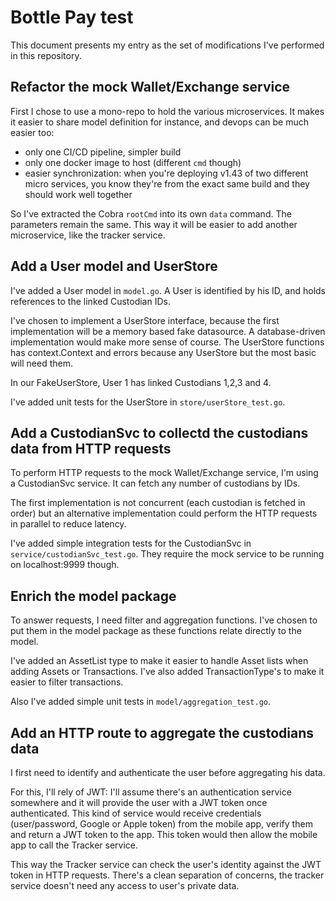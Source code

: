# Bottle Pay test

This document presents my entry as the set of modifications I've performed in this repository.

## Refactor the mock Wallet/Exchange service 

First I chose to use a mono-repo to hold the various microservices. It makes it easier to share model definition for instance, and devops can be much easier too:

- only one CI/CD pipeline, simpler build
- only one docker image to host (different `cmd` though)
- easier synchronization: when you're deploying v1.43 of two different micro services, you know they're from the exact same build and they should work well together

So I've extracted the Cobra `rootCmd` into its own `data` command. The parameters remain the same.
This way it will be easier to add another microservice, like the tracker service.

## Add a User model and UserStore

I've added a User model in `model.go`. A User is identified by his ID, and holds references to the linked Custodian IDs.

I've chosen to implement a UserStore interface, because the first implementation will be a memory based fake datasource. A database-driven implementation would make more sense of course.
The UserStore functions has context.Context and errors because any UserStore but the most basic will need them.

In our FakeUserStore, User 1 has linked Custodians 1,2,3 and 4.

I've added unit tests for the UserStore in `store/userStore_test.go`.

## Add a CustodianSvc to collectd the custodians data from HTTP requests

To perform HTTP requests to the mock Wallet/Exchange service, I'm using a CustodianSvc service. It can fetch any number of custodians by IDs.

The first implementation is not concurrent (each custodian is fetched in order) but an alternative implementation could perform the HTTP requests in parallel to reduce latency.

I've added simple integration tests for the CustodianSvc in `service/custodianSvc_test.go`. They require the mock service to be running on localhost:9999 though.

## Enrich the model package

To answer requests, I need filter and aggregation functions. I've chosen to put them in the model package as these functions relate directly to the model.

I've added an AssetList type to make it easier to handle Asset lists when adding Assets or Transactions. I've also added TransactionType's to make it easier to filter transactions.

Also I've added simple unit tests in `model/aggregation_test.go`.

## Add an HTTP route to aggregate the custodians data 

I first need to identify and authenticate the user before aggregating his data.

For this, I'll rely of JWT: I'll assume there's an authentication service somewhere and it will provide the user with a JWT token once authenticated. This kind of service would receive credentials (user/password, Google or Apple token) from the mobile app, verify them and return a JWT token to the app. This token would then allow the mobile app to call the Tracker service.

This way the Tracker service can check the user's identity against the JWT token in HTTP requests. There's a clean separation of concerns, the tracker service doesn't need any access to user's private data.

